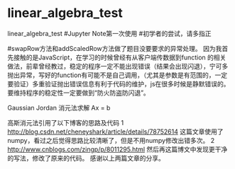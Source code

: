 # linear_algebra_test
linear_algebra_test
#Jupyter Note第一次使用
#初学者的尝试，请多指正

#swapRow方法和addScaledRow方法做了题目没要要求的异常处理。
因为我首先接触的是JavaScript，在学习的时候曾经有从客户端传数据到function 的相关做法，前辈曾经教过，稳定的程序一定不能出现错误（结果会出现闪退），宁可多抛出异常，写好的function有可能不是自己调用，（尤其是参数是有范围的，一定要验证）多重验证抛出错误信息有利于代码的维护，js在很多时候是静默错误的。要维持程序的稳定性一定要做到“防火防盗防闪退”。

Gaussian Jordan 消元法求解 Ax = b

高斯消元法引用了以下博客的思路及代码
1 http://blog.csdn.net/cheneyshark/article/details/78752614
这篇文章使用了numpy，看过之后觉得思路比较清晰了，但是不用numpy修改出错多次。
2 http://www.cnblogs.com/zingp/p/8011295.html
然后再这篇博文中发现更干净的写法，修改了原来的代码。
感谢以上两篇文章的分享。
